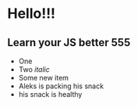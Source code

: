 # Hello!!!

## Learn your JS better 555


* One
* Two _italic_
* Some new item
* Aleks is packing his snack
* his snack is healthy